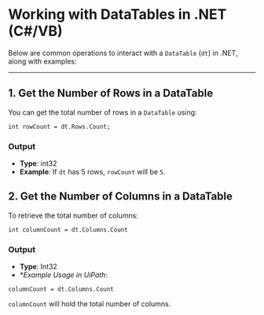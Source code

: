 # Working with DataTables in .NET (C#/VB)

Below are common operations to interact with a `DataTable` (`dt`) in .NET, along with examples:

---

## 1. **Get the Number of Rows in a DataTable**

You can get the total number of rows in a `DataTable` using:

```
int rowCount = dt.Rows.Count;
```

### Output

- **Type**: int32
- **Example**: If `dt` has 5 rows, `rowCount` will be `5`.


## 2. Get the Number of Columns in a DataTable

To retrieve the total number of columns:

```
int columnCount = dt.Columns.Count
```

### Output
- **Type**: Int32
- **Example Usage in UiPath*:

```
columnCount = dt.Columns.Count
```
`columnCount` will hold the total number of columns.

